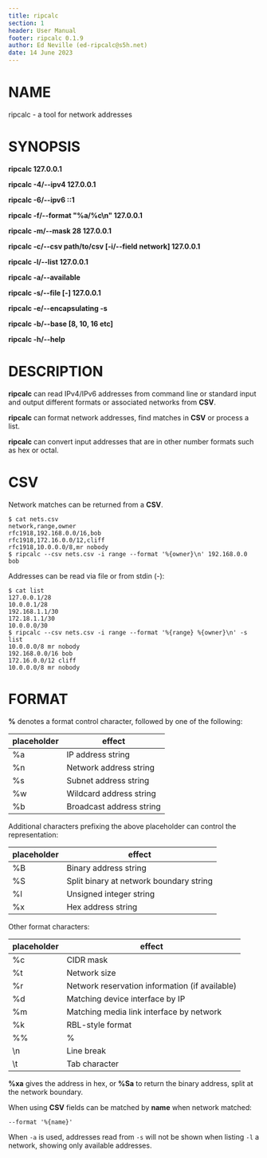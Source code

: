 ```yaml
---
title: ripcalc
section: 1
header: User Manual
footer: ripcalc 0.1.9
author: Ed Neville (ed-ripcalc@s5h.net)
date: 14 June 2023
---
```


# NAME

ripcalc - a tool for network addresses

# SYNOPSIS

**ripcalc 127.0.0.1**

**ripcalc -4/--ipv4 127.0.0.1**

**ripcalc -6/--ipv6 ::1**

**ripcalc -f/--format "%a/%c\n" 127.0.0.1**

**ripcalc -m/--mask 28 127.0.0.1**

**ripcalc -c/--csv path/to/csv [-i/--field network] 127.0.0.1**

**ripcalc -l/--list 127.0.0.1**

**ripcalc -a/--available**

**ripcalc -s/--file [-] 127.0.0.1**

**ripcalc -e/--encapsulating -s**

**ripcalc -b/--base [8, 10, 16 etc]**

**ripcalc -h/--help**

# DESCRIPTION

**ripcalc** can read IPv4/IPv6 addresses from command line or standard input and output different formats or associated networks from **CSV**.

**ripcalc** can format network addresses, find matches in **CSV** or process a list.

**ripcalc** can convert input addresses that are in other number formats such as hex or octal.

# CSV

Network matches can be returned from a **CSV**.

```
$ cat nets.csv
network,range,owner
rfc1918,192.168.0.0/16,bob
rfc1918,172.16.0.0/12,cliff
rfc1918,10.0.0.0/8,mr nobody
$ ripcalc --csv nets.csv -i range --format '%{owner}\n' 192.168.0.0
bob
```

Addresses can be read via file or from stdin (-):

```
$ cat list
127.0.0.1/28
10.0.0.1/28
192.168.1.1/30
172.18.1.1/30
10.0.0.0/30
$ ripcalc --csv nets.csv -i range --format '%{range} %{owner}\n' -s list
10.0.0.0/8 mr nobody
192.168.0.0/16 bob
172.16.0.0/12 cliff
10.0.0.0/8 mr nobody
```

# FORMAT

**%** denotes a format control character, followed by one of the following:

| placeholder | effect |
|-------------|--------|
| %a          | IP address string |
| %n          | Network address string |
| %s          | Subnet address string |
| %w          | Wildcard address string |
| %b          | Broadcast address string |

Additional characters prefixing the above placeholder can control the representation:

| placeholder | effect |
|-------------|--------|
| %B          | Binary address string |
| %S          | Split binary at network boundary string |
| %l          | Unsigned integer string |
| %x          | Hex address string |

Other format characters:

| placeholder | effect |
|-------------|--------|
| %c          | CIDR mask |
| %t          | Network size |
| %r          | Network reservation information (if available) |
| %d          | Matching device interface by IP |
| %m          | Matching media link interface by network |
| %k          | RBL-style format |
| %%          | % |
| \n          | Line break |
| \t          | Tab character |

**%xa** gives the address in hex, or **%Sa** to return the binary address, split at the network boundary.

When using **CSV** fields can be matched by **name** when network matched:

```
--format '%{name}'
```

When `-a` is used, addresses read from `-s` will not be shown when listing `-l` a network, showing only available addresses.

